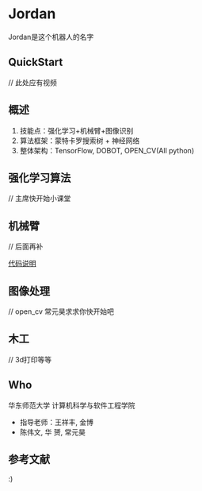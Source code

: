 # Jordan

Jordan是这个机器人的名字

## QuickStart

// 此处应有视频

## 概述

1. 技能点：强化学习+机械臂+图像识别
2. 算法框架：蒙特卡罗搜索树 + 神经网络
3. 整体架构：TensorFlow, DOBOT, OPEN_CV(All python)

## 强化学习算法

// 主席快开始小课堂

## 机械臂

// 后面再补

[代码说明](dobot/README.md)

## 图像处理

// open_cv 常元昊求求你快开始吧

## 木工

// 3d打印等等

## Who

华东师范大学 计算机科学与软件工程学院

- 指导老师：王祥丰, 金博
- 陈伟文, 华  赟, 常元昊

## 参考文献

:)
